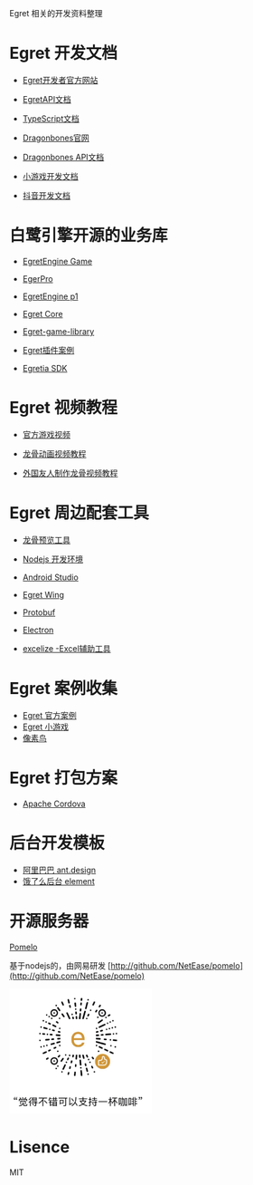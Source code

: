 Egret 相关的开发资料整理

 
# Egret 开发文档

+ [Egret开发者官方网站](http://developer.egret.com/cn/)

+ [EgretAPI文档](http://developer.egret.com/cn/apidoc/)

+ [TypeScript文档](https://www.tslang.cn/docs/handbook/basic-types.html)

+ [Dragonbones官网](http://www.dragonbones.com/cn/index.html)

+ [Dragonbones API文档](http://developer.egret.com/cn/github/egret-docs/DB/dbPro/basicConcept/skeleton/index.html)

+ [小游戏开发文档](https://developers.weixin.qq.com/minigame/dev/guide/)

+ [抖音开发文档](https://developer.toutiao.com/)



# 白鹭引擎开源的业务库
 
+ [EgretEngine Game](https://github.com/yicaoyimuys/EgretGameEngine)

+ [EgerPro](https://github.com/dily3825002/EgerPro)

+ [EgretEngine p1](https://github.com/twem007/p1)

+ [Egret Core](https://github.com/egret-labs/egret-core)

+ [Egret-game-library ](https://github.com/egret-labs/egret-game-library)

+ [Egret插件案例](https://github.com/egret-labs/wing-extensions)

+ [Egretia SDK](https://github.com/Egretia/egretia-docs/tree/master/cn)


# Egret 视频教程

+ [官方游戏视频](http://developer.egret.com/cn/list/video/)

+ [龙骨动画视频教程](http://developer.egret.com/cn/list/video/id/91)

+ [外国友人制作龙骨视频教程](https://www.bilibili.com/video/av9982629/)



# Egret 周边配套工具

+ [龙骨预览工具](https://dbplayer.egret-labs.org/viewer/v1/index.html)

+ [Nodejs 开发环境](https://nodejs.org/en/)

+ [Android Studio](https://developer.android.google.cn/studio/)

+ [Egret Wing](https://egret.com/products/wing.html) 

+ [Protobuf](https://github.com/google/protobuf/tree/master/js) 

+ [Electron](https://electronjs.org/) 

+ [excelize  -Excel辅助工具](https://github.com/360EntSecGroup-Skylar/excelize)




# Egret 案例收集

+ [Egret 官方案例](http://developer.egret.com/cn/list/example/id/190)
+ [Egret 小游戏](https://github.com/chenyinkai/egret-games)
+ [像素鸟](https://github.com/shayne2017/stupid-bird)




# Egret 打包方案
+ [Apache Cordova](https://cordova.apache.org/)




# 后台开发模板
+ [阿里巴巴 ant.design](https://ant.design/index-cn)
+ [饿了么后台 element](https://element.eleme.io/)






# 开源服务器

[Pomelo](http://github.com/NetEase/pomelo)

基于nodejs的，由网易研发 [http://github.com/NetEase/pomelo](http://github.com/NetEase/pomelo)



 
<img src="./asset/wechat.png" width="50%" height="50%" />


# Lisence
MIT